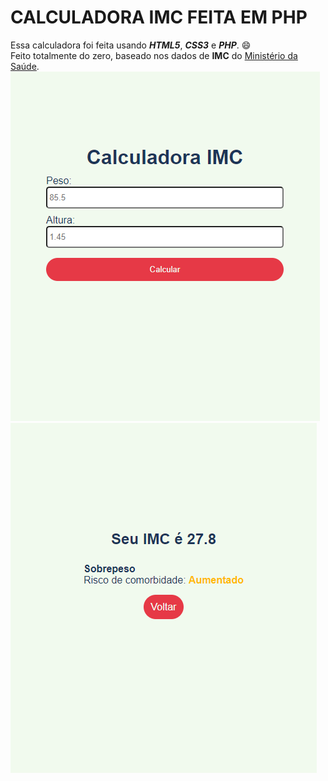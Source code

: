 # CALCULADORA IMC FEITA EM PHP
 Essa calculadora foi feita usando ***HTML5***, ***CSS3*** e ***PHP***. :smile:<br>
 Feito totalmente do zero, baseado nos dados de **IMC** do [Ministério da Saúde](https://bvsms.saude.gov.br/bvs/dicas/215_obesidade.html).<br>
 ![Tela Inicial da aplicação](https://github.com/DenilsonPereira/IMC_CALCULADORA_PHP/blob/main/img/tela_inicial.png)
 ![Tela de resultado da aplicação](https://github.com/DenilsonPereira/IMC_CALCULADORA_PHP/blob/main/img/tela_resultado.png) 
